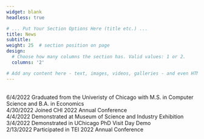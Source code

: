 ```yaml
---
widget: blank
headless: true

# ... Put Your Section Options Here (title etc.) ...
title: News
subtitle:
weight: 25  # section position on page
design:
  # Choose how many columns the section has. Valid values: 1 or 2.
  columns: '2'

# Add any content here - text, images, videos, galleries - and even HTML code!
---
```


<br> 6/4/2022 Graduated from the Univeristy of Chicago with M.S. in Computer Science and B.A. in Economics
<br> 4/30/2022 Joined CHI 2022 Annual Conference
<br> 4/4/2022 Demonstrated at Museum of Science and Industry Exhibition
<br> 3/4/2022 Demonstrated in UChicago PhD Visit Day Demo
<br> 2/13/2022 Participated in TEI 2022 Annual Conference
